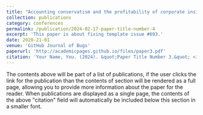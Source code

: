 ```yaml
---
title: "Accounting conservatism and the profitability of corporate insiders"
collection: publications
category: conferences
permalink: /publication/2024-02-17-paper-title-number-4
excerpt: 'This paper is about fixing template issue #693.'
date: 2020-21-01
venue: 'GitHub Journal of Bugs'
paperurl: 'http://academicpages.github.io/files/paper3.pdf'
citation: 'Your Name, You. (2024). &quot;Paper Title Number 3.&quot; <i>GitHub Journal of Bugs</i>. 1(3).'
---
```


The contents above will be part of a list of publications, if the user clicks the link for the publication than the contents of section will be rendered as a full page, allowing you to provide more information about the paper for the reader. When publications are displayed as a single page, the contents of the above "citation" field will automatically be included below this section in a smaller font.
